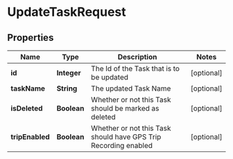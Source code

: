 

# UpdateTaskRequest

## Properties

Name | Type | Description | Notes
------------ | ------------- | ------------- | -------------
**id** | **Integer** | The Id of the Task that is to be updated |  [optional]
**taskName** | **String** | The updated Task Name |  [optional]
**isDeleted** | **Boolean** | Whether or not this Task should be marked as deleted |  [optional]
**tripEnabled** | **Boolean** | Whether or not this Task should have GPS Trip Recording enabled |  [optional]




